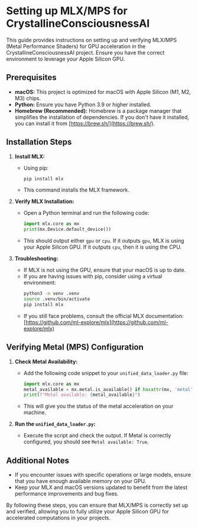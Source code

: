 # Setting up MLX/MPS for CrystallineConsciousnessAI

This guide provides instructions on setting up and verifying MLX/MPS (Metal Performance Shaders) for GPU acceleration in the CrystallineConsciousnessAI project. Ensure you have the correct environment to leverage your Apple Silicon GPU.

## Prerequisites

*   **macOS:** This project is optimized for macOS with Apple Silicon (M1, M2, M3) chips.
*   **Python:** Ensure you have Python 3.9 or higher installed.
*   **Homebrew (Recommended):** Homebrew is a package manager that simplifies the installation of dependencies. If you don't have it installed, you can install it from [https://brew.sh/](https://brew.sh/).

## Installation Steps

1.  **Install MLX:**
    *   Using pip:
        ```bash
        pip install mlx
        ```
    *   This command installs the MLX framework.

2.  **Verify MLX Installation:**
    *   Open a Python terminal and run the following code:
        ```python
        import mlx.core as mx
        print(mx.Device.default_device())
        ```
    *   This should output either `gpu` or `cpu`. If it outputs `gpu`, MLX is using your Apple Silicon GPU. If it outputs `cpu`, then it is using the CPU.

3.  **Troubleshooting:**
    *   If MLX is not using the GPU, ensure that your macOS is up to date.
    *   If you are having issues with pip, consider using a virtual environment:
        ```bash
        python3 -m venv .venv
        source .venv/bin/activate
        pip install mlx
        ```
    *   If you still face problems, consult the official MLX documentation: [https://github.com/ml-explore/mlx](https://github.com/ml-explore/mlx)

## Verifying Metal (MPS) Configuration

1.  **Check Metal Availability:**
    *   Add the following code snippet to your `unified_data_loader.py` file:
        ```python
        import mlx.core as mx
        metal_available = mx.metal.is_available() if hasattr(mx, 'metal') else False
        print(f"Metal available: {metal_available}")
        ```
    *   This will give you the status of the metal acceleration on your machine.

2.  **Run the `unified_data_loader.py`:**
    *   Execute the script and check the output. If Metal is correctly configured, you should see `Metal available: True`.

## Additional Notes

*   If you encounter issues with specific operations or large models, ensure that you have enough available memory on your GPU.
*   Keep your MLX and macOS versions updated to benefit from the latest performance improvements and bug fixes.

By following these steps, you can ensure that MLX/MPS is correctly set up and verified, allowing you to fully utilize your Apple Silicon GPU for accelerated computations in your projects.


